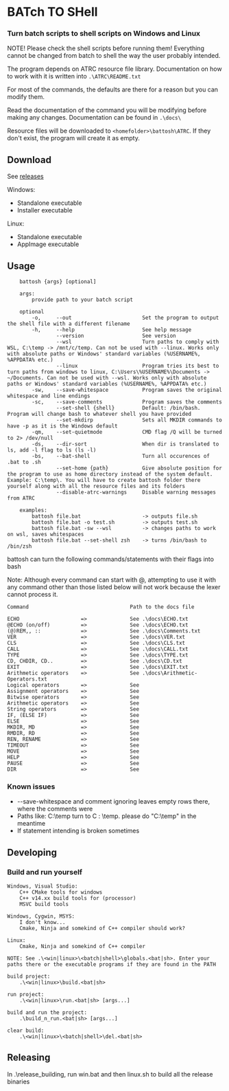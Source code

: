 # BATch TO SHell

### Turn batch scripts to shell scripts on Windows and Linux

NOTE! Please check the shell scripts before running them! Everything cannot be changed from batch to shell the way the user probably intended.


The program depends on ATRC resource file library. Documentation on how to work with it is written into  ```.\ATRC\README.txt ```

For most of the commands, the defaults are there for a reason but you can modify them.
 
Read the documentation of the command you will be modifying before making any changes. Documentation can be found in  ```.\docs\ ```

Resource files will be downloaded to ```<homefolder>\battosh\ATRC```. If they don't exist, the program will create it as empty.

## Download

See [releases](https://github.com/Antonako1/battosh/releases)

Windows:

- Standalone executable
- Installer executable

Linux:

- Standalone executable
- AppImage executable

## Usage

        battosh {args} [optional]

        args:
            provide path to your batch script

        optional
            -o,     --out                       Set the program to output the shell file with a different filename
            -h,     --help                      See help message
                    --version                   See version
                    --wsl                       Turn paths to comply with WSL, C:\temp -> /mnt/c/temp. Can not be used with --linux. Works only with absolute paths or Windows' standard variables (%USERNAME%, %APPDATA% etc.)
                    --linux                     Program tries its best to turn paths from windows to linux, C:\Users\%USERNAME%\Documents -> ~/Documents. Can not be used with --wsl. Works only with absolute paths or Windows' standard variables (%USERNAME%, %APPDATA% etc.)
            -sw,    --save-whitespace           Program saves the original whitespace and line endings
            -sc,    --save-comments             Program saves the comments
                    --set-shell {shell}         Default: /bin/bash. Program will change bash to whatever shell you have provided
                    --set-mkdirp                Sets all MKDIR commands to have -p as it is the Windows default
            -qm,    --set-quietmode             CMD flag /Q will be turned to 2> /dev/null
            -ds,    --dir-sort                  When dir is translated to ls, add -l flag to ls (ls -l) 
            -bs,    --bat-shell                 Turn all occurences of .bat to .sh
                    --set-home {path}           Give absolute position for the program to use as home directory instead of the system default. Example: C:\temp\. You will have to create battosh folder there yourself along with all the resource files and its folders
                    --disable-atrc-warnings     Disable warning messages from ATRC

        examples:
            battosh file.bat                    -> outputs file.sh
            battosh file.bat -o test.sh         -> outputs test.sh
            battosh file.bat -sw --wsl          -> changes paths to work on wsl, saves whitespaces
            battosh file.bat --set-shell zsh    -> turns /bin/bash to /bin/zsh

battosh can turn the following commands/statements with their flags into bash

Note: Although every command can start with @, attempting to use it with any command other than those listed below will not work because the lexer cannot process it.

    Command                                 Path to the docs file

    ECHO                    =>              See .\docs\ECHO.txt
    @ECHO (on/off)          =>              See .\docs\ECHO.txt
    (@)REM,, ::             =>              See .\docs\Comments.txt
    VER                     =>              See .\docs\VER.txt
    CLS                     =>              See .\docs\CLS.txt
    CALL                    =>              See .\docs\CALL.txt
    TYPE                    =>              See .\docs\TYPE.txt
    CD, CHDIR, CD..         =>              See .\docs\CD.txt
    EXIT                    =>              See .\docs\EXIT.txt
    Arithmetic operators    =>              See .\docs\Arithmetic-Operators.txt
    Logical operators       =>              See 
    Assignment operators    =>              See
    Bitwise operators       =>              See
    Arithmetic operators    =>              See
    String operators        =>              See
    IF, (ELSE IF)           =>              See
    ELSE                    =>              See
    MKDIR, MD               =>              See
    RMDIR, RD               =>              See
    REN, RENAME             =>              See
    TIMEOUT                 =>              See
    MOVE                    =>              See
    HELP                    =>              See
    PAUSE                   =>              See
    DIR                     =>              See

### Known issues

- --save-whitespace and comment ignoring leaves empty rows there, where the comments were
- Paths like: C:\temp turn to C : \temp. please do "C:\temp" in the meantime
- If statement intending is broken sometimes


## Developing

### Build and run yourself

    Windows, Visual Studio:
        C++ CMake tools for windows
        C++ v14.xx build tools for (processor)
        MSVC build tools

    Windows, Cygwin, MSYS:
        I don't know...
        Cmake, Ninja and somekind of C++ compiler should work?

    Linux:
        Cmake, Ninja and somekind of C++ compiler

    NOTE: See .\<win|linux>\<batch|shell>\globals.<bat|sh>. Enter your paths there or the executable programs if they are found in the PATH

    build project:
        .\<win|linux>\build.<bat|sh>

    run project:
        .\<win|linux>\run.<bat|sh> [args...]

    build and run the project:
        .\build_n_run.<bat|sh> [args...]

    clear build:
        .\<win|linux>\<batch|shell>\del.<bat|sh>

## Releasing

In .\release_building, run win.bat and then linux.sh to build all the release binaries
